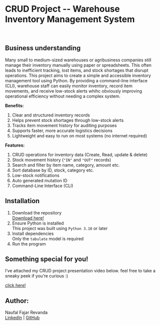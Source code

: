 # CRUD Project -- **Warehouse Inventory Management System**
<br>

## Business understanding
Many small to medium-sized warehouses or agribusiness companies still manage their inventory manually using paper or spreadsheets. This often leads to inefficient tracking, lost items, and stock shortages that disrupt operations.
This project aims to create a simple and accessible inventory management tool using Python. By providing a command-line interface (CLI), warehouse staff can easily monitor inventory, record item movements, and receive low-stock alerts whihc obviously improving operational efficiency without needing a complex system.

  **Benefits:**
1. Clear and structured inventory records
2.  Helps prevent stock shortages through low-stock alerts
3. Tracks item movement history for auditing purposes
4. Supports faster, more accurate logistics decisions
5.  Lightweight and easy to run on most systems (no internet required)

  **Features:**
1. CRUD operations for inventory data (Create, Read, update & delete)
2. Stock movement history (`"IN"` and `"OUT"` records)
3. Search and filter by item name, category, amount etc.
4. Sort database by ID, stock, category etc.
5. Low-stock notifications
6. Auto generated mutation ID
7. Command-Line Interface (CLI)


## **Installation**
1. Download the repository  
  [Download here!](https://github.com/nrevanda/JCDS0808/blob/main/Capstone_M1/JCDS-0808-009_Naufal%20Fajar%20Revanda_CRUD.py)
2. Ensure Python is installed  
  This project was built using `Python 3.10` or later
3. Install dependencies  
  Only the `tabulate` model is required
4. Run the program  

## Something special for you!
I’ve attached my CRUD project presentation video below. feel free to take a sneaky peek if you’re curious :)

[click here!](https://drive.google.com/drive/folders/17WrO29Ttcr1VPaOjJcM4gzXxhzra3bGr?usp=drive_link)

## Author:
Naufal Fajar Revanda  
[LinkedIn](https://www.linkedin.com/in/naufalrevanda/) | [GitHub](https://github.com/nrevanda)
